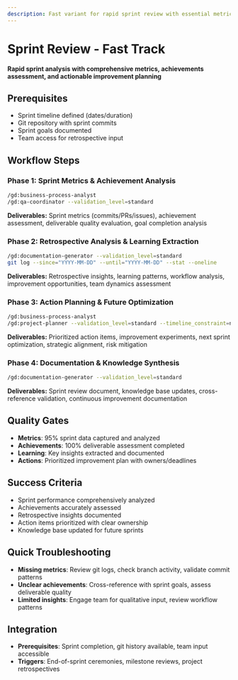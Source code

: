 ```yaml
---
description: Fast variant for rapid sprint review with essential metrics analysis and retrospective insights
---
```


# Sprint Review - Fast Track

**Rapid sprint analysis with comprehensive metrics, achievements assessment, and actionable improvement planning**

## Prerequisites

- Sprint timeline defined (dates/duration)
- Git repository with sprint commits
- Sprint goals documented
- Team access for retrospective input

## Workflow Steps

### Phase 1: Sprint Metrics & Achievement Analysis

```bash
/gd:business-process-analyst
/gd:qa-coordinator --validation_level=standard
```

**Deliverables:** Sprint metrics (commits/PRs/issues), achievement assessment, deliverable quality evaluation, goal completion analysis

### Phase 2: Retrospective Analysis & Learning Extraction

```bash
/gd:documentation-generator --validation_level=standard
git log --since="YYYY-MM-DD" --until="YYYY-MM-DD" --stat --oneline
```

**Deliverables:** Retrospective insights, learning patterns, workflow analysis, improvement opportunities, team dynamics assessment

### Phase 3: Action Planning & Future Optimization

```bash
/gd:business-process-analyst
/gd:project-planner --validation_level=standard --timeline_constraint=normal
```

**Deliverables:** Prioritized action items, improvement experiments, next sprint optimization, strategic alignment, risk mitigation

### Phase 4: Documentation & Knowledge Synthesis

```bash
/gd:documentation-generator --validation_level=standard
```

**Deliverables:** Sprint review document, knowledge base updates, cross-reference validation, continuous improvement documentation

## Quality Gates

- **Metrics**: 95% sprint data captured and analyzed
- **Achievements**: 100% deliverable assessment completed
- **Learning**: Key insights extracted and documented
- **Actions**: Prioritized improvement plan with owners/deadlines

## Success Criteria

- Sprint performance comprehensively analyzed
- Achievements accurately assessed
- Retrospective insights documented
- Action items prioritized with clear ownership
- Knowledge base updated for future sprints

## Quick Troubleshooting

- **Missing metrics**: Review git logs, check branch activity, validate commit patterns
- **Unclear achievements**: Cross-reference with sprint goals, assess deliverable quality
- **Limited insights**: Engage team for qualitative input, review workflow patterns

## Integration

- **Prerequisites**: Sprint completion, git history available, team input accessible
- **Triggers**: End-of-sprint ceremonies, milestone reviews, project retrospectives
